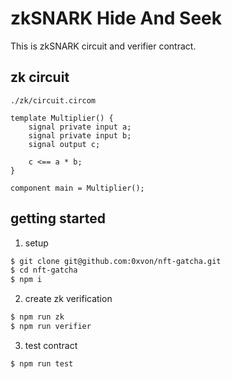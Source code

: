 # zkSNARK Hide And Seek

This is zkSNARK circuit and verifier contract.

## zk circuit

`./zk/circuit.circom`

```circom
template Multiplier() {
    signal private input a;
    signal private input b;
    signal output c;

    c <== a * b;
}

component main = Multiplier();

```

## getting started

1. setup

```bash
$ git clone git@github.com:0xvon/nft-gatcha.git
$ cd nft-gatcha
$ npm i
```

2. create zk verification

```bash
$ npm run zk
$ npm run verifier
```

3. test contract

```bash
$ npm run test
```
